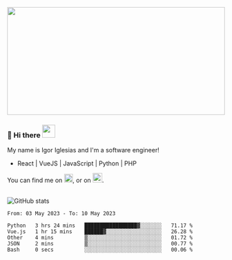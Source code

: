 <img src="https://c.tenor.com/KjVxfRrrncUAAAAd/matrix.gif" width="100%" height="250px">

### 🔭 Hi there <img src="https://raw.githubusercontent.com/MartinHeinz/MartinHeinz/master/wave.gif" width="30px">


My name is Igor Iglesias and I'm a software engineer!
<br>

<ul>
  <li> React | VueJS | JavaScript | Python | PHP </li>
</ul>
You can find me on <a href="https://twitter.com/IgorIglesias5"><img src="https://i.imgur.com/JLLlB5S.png" width="20px"></a>, or on <a href="https://www.linkedin.com/in/igor-iglesias-62478428/"><img src="https://i.imgur.com/PXyIkWx.png" width="22px"></a>.

<br>
<br>

![GitHub stats](https://github-readme-stats.vercel.app/api?username=igoiglesias&show_icons=true&count_private=true&theme=chartreuse-dark&hide_title=true)

<!--START_SECTION:waka-->

```text
From: 03 May 2023 - To: 10 May 2023

Python   3 hrs 24 mins   █████████████████▓░░░░░░░   71.17 %
Vue.js   1 hr 15 mins    ██████▓░░░░░░░░░░░░░░░░░░   26.28 %
Other    4 mins          ▒░░░░░░░░░░░░░░░░░░░░░░░░   01.72 %
JSON     2 mins          ▒░░░░░░░░░░░░░░░░░░░░░░░░   00.77 %
Bash     0 secs          ░░░░░░░░░░░░░░░░░░░░░░░░░   00.06 %
```

<!--END_SECTION:waka-->
